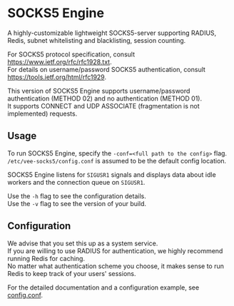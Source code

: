 # SOCKS5 Engine

A highly-customizable lightweight SOCKS5-server supporting RADIUS, Redis, subnet whitelisting and blacklisting, session counting.

For SOCKS5 protocol specification, consult https://www.ietf.org/rfc/rfc1928.txt.  
For details on username/password SOCKS5 authentication, consult https://tools.ietf.org/html/rfc1929.

This version of SOCKS5 Engine supports username/password authentication (METHOD 02) and no authentication (METHOD 01).  
It supports CONNECT and UDP ASSOCIATE (fragmentation is not implemented) requests.

## Usage

To run SOCKS5 Engine, specify the `-conf=<full path to the config>` flag. `/etc/vee-socks5/config.conf` is assumed to be the default config location.

SOCKS5 Engine listens for `SIGUSR1` signals and displays data about idle workers and the connection queue on `SIGUSR1`.

Use the `-h` flag to see the configuration details.  
Use the `-v` flag to see the version of your build.

## Configuration

We advise that you set this up as a system service.  
If you are willing to use RADIUS for authentication, we highly recommend running Redis for caching.  
No matter what authentication scheme you choose, it makes sense to run Redis to keep track of your users' sessions.

For the detailed documentation and a configuration example, see [config.conf](https://github.com/VeeSecurity/SOCKS5Engine/blob/master/config.conf).
